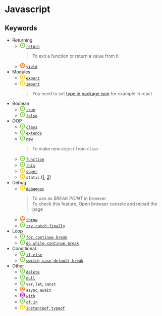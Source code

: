 # Javascript
## Keywords
- Returning
    - ![](../../-/1.png) [`return`](keyword-return.js)
        > To exit a function or return a value from it
    - ![](../../-/3.png) [`yield`](js-keyword-yield-example.html)
- Modules
    - ![](../../-/2.png) [`export`](export_example.js)
    - ![](../../-/2.png) [`import`](import_example.js)
        > You need to set [type in package.json](package.json) for example in react
- Boolean
    - ![](../../-/1.png) [`true`](keyword-bool-true.js)
    - ![](../../-/1.png) [`false`](keyword-bool-true.js)
- OOP
    - ![](../../-/1.png) [`class`](js-keyword-extends-example.html)
    - ![](../../-/1.png) [`extends`](js-keyword-extends-example.html)
    - ![](../../-/1.png) [`new`](js-keyword-new-example.html)
        > To make new `object` from `class`
    - ![](../../-/1.png) [`function`](js-keyword-function-example.html)
    - ![](../../-/1.png) [`this`](js-keyword-this-example.html)
    - ![](../../-/2.png) [`super`](js-keyword-super-example.html)
    - ![](../../-/2.png) `static` ([1](../class/js-class-static-attr-example.html), [2](../class/js-class-static-method-example.html))
- Debug
    - ![](../../-/2.png) [`debugger`](js-keyword-debugger-example.html)
        > To use as _BREAK POINT_ in browser  
        > To check this feature, Open browser console and reload the page
    - ![](../../-/3.png) [`throw`](js-keyword-throw-example.html)
    - ![](../../-/1.png) [`try`, `catch`, `finally`](js-keyword-try-catch-example.html)
- Loop
    - ![](../../-/1.png) [`for`, `continue`, `break`](for-continue-break.js)
    - ![](../../-/1.png) [`do`, `while`, `continue`, `break`](js-keyword-while-example.js)
- Conditional
    - ![](../../-/1.png) [`if`, `else`](if-else.js)
    - ![](../../-/1.png) [`switch`, `case`, `default`, `break`](js-keyword-switch-case-default-example.html)
- Other
    - ![](../../-/1.png) [`delete`](../json/js-json-remove-example.html)
    - ![](../../-/1.png) [`null`](null-example.js)
    - ![](../../-/1.png) `var`, `let`, `const`
    - ![](../../-/3.png) `async`, `await`
    - ![](../../-/x.png) ~~`with`~~
    - ![](../../-/1.png) [`of`, `in`](js-keyword-of-in-example.html)
    - ![](../../-/2.png) [`instanceof`, `typeof`](js-keyword-type-example.html)